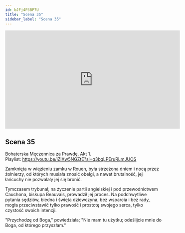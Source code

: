 ```yaml
---
id: bJFj4P3BP7U
title: "Scena 35"
sidebar_label: "Scena 35"
---
```


<div class="video-float-container">
  <iframe
    width="560"
    height="315"
    src="https://www.youtube.com/embed/bJFj4P3BP7U"
    title="YouTube video player"
    frameborder="0"
    allow="accelerometer; autoplay; clipboard-write; encrypted-media; gyroscope; picture-in-picture; web-share"
    referrerpolicy="strict-origin-when-cross-origin"
    allowfullscreen
  ></iframe>
</div>

## Scena 35

Bohaterska Męczennica za Prawdę. Akt 1.  
Playlist: https://youtu.be/iZlXw5NGZtE?si=q3bqLPEruRLmJUOS

Zamknięta w więzieniu zamku w Rouen, była strzeżona dniem i nocą przez żołnierzy, od których musiała znosić obelgi, a nawet brutalność, jej łańcuchy nie pozwalały jej się bronić.

Tymczasem trybunał, na życzenie partii angielskiej i pod przewodnictwem Cauchona, biskupa Beauvais, prowadził jej proces. Na podchwytliwe pytania sędziów, biedna i święta dziewczyna, bez wsparcia i bez rady, mogła przeciwstawić tylko prawość i prostotę swojego serca, tylko czystość swoich intencji.

"Przychodzę od Boga," powiedziała; "Nie mam tu użytku; odeślijcie mnie do Boga, od którego przyszłam."
